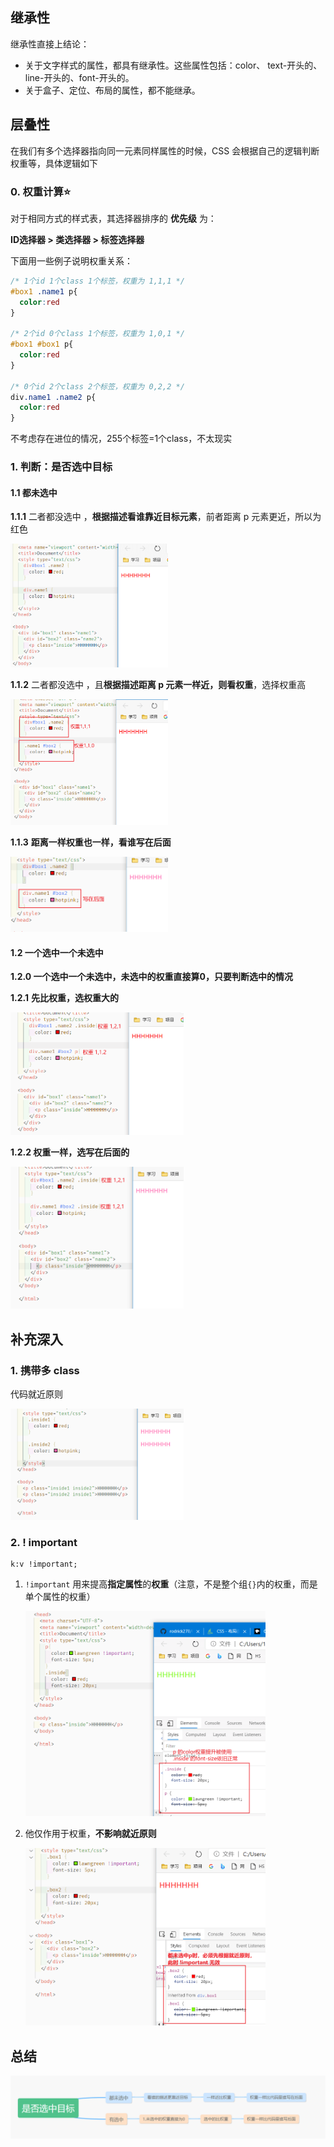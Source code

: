 ## 继承性

继承性直接上结论：

- 关于文字样式的属性，都具有继承性。这些属性包括：color、 text-开头的、line-开头的、font-开头的。
- 关于盒子、定位、布局的属性，都不能继承。

## 层叠性

在我们有多个选择器指向同一元素同样属性的时候，CSS 会根据自己的逻辑判断权重等，具体逻辑如下

### 0. 权重计算⭐

对于相同方式的样式表，其选择器排序的 **优先级** 为：

**ID选择器 > 类选择器 > 标签选择器**

下面用一些例子说明权重关系：

```CSS
/* 1个id 1个class 1个标签，权重为 1,1,1 */
#box1 .name1 p{
  color:red
}

/* 2个id 0个class 1个标签，权重为 1,0,1 */
#box1 #box1 p{
  color:red
}

/* 0个id 2个class 2个标签，权重为 0,2,2 */
div.name1 .name2 p{
  color:red
}
```

不考虑存在进位的情况，255个标签=1个class，不太现实

### 1. 判断：是否选中目标

#### 1.1 都未选中

**1.1.1** 二者都没选中 ，**根据描述看谁靠近目标元素**，前者距离 p 元素更近，所以为红色

<img src="./pic/05-01.png" width=50%>

**1.1.2** 二者都没选中 ，且**根据描述距离 p 元素一样近，则看权重**，选择权重高

<img src="./pic/05-02.png" width=50%>

**1.1.3**  **距离一样权重也一样，看谁写在后面**

<img src="./pic/05-03.png" width=50%>





#### 1.2 一个选中一个未选中

**1.2.0 一个选中一个未选中，未选中的权重直接算0，只要判断选中的情况**

**1.2.1** **先比权重，选权重大的**

<img src="./pic/05-04.png"  width=55%>

**1.2.2 权重一样，选写在后面的**

<img src="./pic/05-05.png" width=55%>

## 补充深入

### 1. 携带多 class

代码就近原则

<img src="./pic/05-07.png" width=55%>

### 2. ! important

```
k:v !important;
```

1. `!important` 用来提高**指定属性**的**权重**（注意，不是整个组`{}`内的权重，而是单个属性的权重）

   <img src="./pic/05-08.png" width=80%>

2. 他仅作用于权重，**不影响就近原则**

   <img src="./pic/05-09.png" width=80%>

## 总结



<img src="./pic/05-06.png">